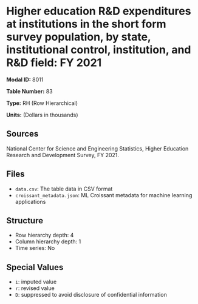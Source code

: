 # Higher education R&D expenditures at institutions in the short form survey population, by state, institutional control, institution, and R&D field: FY 2021

**Modal ID:** 8011

**Table Number:** 83

**Type:** RH (Row Hierarchical)

**Units:** (Dollars in thousands)

## Sources

National Center for Science and Engineering Statistics, Higher Education Research and Development Survey, FY 2021.

## Files

- `data.csv`: The table data in CSV format
- `croissant_metadata.json`: ML Croissant metadata for machine learning applications

## Structure

- Row hierarchy depth: 4
- Column hierarchy depth: 1
- Time series: No

## Special Values

- `i`: imputed value
- `r`: revised value
- `D`: suppressed to avoid disclosure of confidential information
